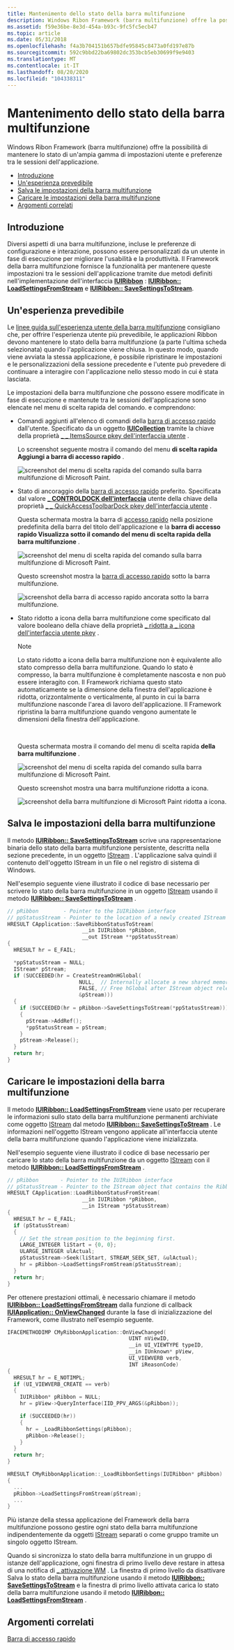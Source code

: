 ```yaml
---
title: Mantenimento dello stato della barra multifunzione
description: Windows Ribon Framework (barra multifunzione) offre la possibilità di mantenere lo stato di un'ampia gamma di impostazioni utente e preferenze tra le sessioni dell'applicazione.
ms.assetid: f59e36be-8e3d-454a-b93c-9fc5fc5ecb47
ms.topic: article
ms.date: 05/31/2018
ms.openlocfilehash: f4a3b704151b657bdfe95845c8473a0fd197e87b
ms.sourcegitcommit: 592c9bbd22ba69802dc353bcb5eb30699f9e9403
ms.translationtype: MT
ms.contentlocale: it-IT
ms.lasthandoff: 08/20/2020
ms.locfileid: "104338311"
---
```

# <a name="persisting-ribbon-state"></a>Mantenimento dello stato della barra multifunzione

Windows Ribon Framework (barra multifunzione) offre la possibilità di mantenere lo stato di un'ampia gamma di impostazioni utente e preferenze tra le sessioni dell'applicazione.

-   [Introduzione](#introduction)
-   [Un'esperienza prevedibile](#a-predictable-experience)
-   [Salva le impostazioni della barra multifunzione](#save-ribbon-settings)
-   [Caricare le impostazioni della barra multifunzione](#load-ribbon-settings)
-   [Argomenti correlati](#related-topics)

## <a name="introduction"></a>Introduzione

Diversi aspetti di una barra multifunzione, incluse le preferenze di configurazione e interazione, possono essere personalizzati da un utente in fase di esecuzione per migliorare l'usabilità e la produttività. Il Framework della barra multifunzione fornisce la funzionalità per mantenere queste impostazioni tra le sessioni dell'applicazione tramite due metodi definiti nell'implementazione dell'interfaccia [**IUIRibbon**](/windows/desktop/api/uiribbon/nn-uiribbon-iuiribbon) : [**IUIRibbon:: LoadSettingsFromStream**](/windows/desktop/api/uiribbon/nf-uiribbon-iuiribbon-loadsettingsfromstream) e [**IUIRibbon:: SaveSettingsToStream**](/windows/desktop/api/uiribbon/nf-uiribbon-iuiribbon-savesettingstostream).

## <a name="a-predictable-experience"></a>Un'esperienza prevedibile

Le [linee guida sull'esperienza utente della barra multifunzione](https://msdn.microsoft.com/library/cc872782.aspx) consigliano che, per offrire l'esperienza utente più prevedibile, le applicazioni Ribbon devono mantenere lo stato della barra multifunzione (a parte l'ultima scheda selezionata) quando l'applicazione viene chiusa. In questo modo, quando viene avviata la stessa applicazione, è possibile ripristinare le impostazioni e le personalizzazioni della sessione precedente e l'utente può prevedere di continuare a interagire con l'applicazione nello stesso modo in cui è stata lasciata.

Le impostazioni della barra multifunzione che possono essere modificate in fase di esecuzione e mantenute tra le sessioni dell'applicazione sono elencate nel menu di scelta rapida del comando. e comprendono:

-   Comandi aggiunti all'elenco di comandi della [barra di accesso rapido](windowsribbon-controls-quickaccesstoolbar.md) dall'utente. Specificato da un oggetto [**IUICollection**](/windows/desktop/api/uiribbon/nn-uiribbon-iuicollection) tramite la chiave della proprietà [ \_ \_ ItemsSource pkey dell'interfaccia utente](windowsribbon-reference-properties-uipkey-itemssource.md) .

    Lo screenshot seguente mostra il comando del menu **di scelta rapida Aggiungi a barra di accesso rapido** .

    ![screenshot del menu di scelta rapida del comando sulla barra multifunzione di Microsoft Paint.](images/controls/qat-contextmenu-add.png)

-   Stato di ancoraggio della [barra di accesso rapido](windowsribbon-controls-quickaccesstoolbar.md) preferito. Specificata dal valore [**\_ CONTROLDOCK dell'interfaccia**](/windows/desktop/api/uiribbon/ne-uiribbon-ui_controldock) utente della chiave della proprietà [ \_ \_ QuickAccessToolbarDock pkey dell'interfaccia utente](windowsribbon-reference-properties-uipkey-quickaccesstoolbardock.md) .

    Questa schermata mostra la barra di [accesso rapido](windowsribbon-controls-quickaccesstoolbar.md) nella posizione predefinita della barra del titolo dell'applicazione e la **barra di accesso rapido Visualizza sotto il comando del menu di scelta rapida della barra multifunzione** .

    ![screenshot del menu di scelta rapida del comando sulla barra multifunzione di Microsoft Paint.](images/controls/qat-contextmenu-add.png)

    Questo screenshot mostra la [barra di accesso rapido](windowsribbon-controls-quickaccesstoolbar.md) sotto la barra multifunzione.

    ![screenshot della barra di accesso rapido ancorata sotto la barra multifunzione.](images/controls/qat-dockbottom.png)

-   Stato ridotto a icona della barra multifunzione come specificato dal valore booleano della chiave della proprietà [ \_ ridotta a \_ icona dell'interfaccia utente pkey](windowsribbon-reference-properties-uipkey-minimized.md) .

    > [!Note]  
    > Lo stato ridotto a icona della barra multifunzione non è equivalente allo stato compresso della barra multifunzione. Quando lo stato è compresso, la barra multifunzione è completamente nascosta e non può essere interagito con. Il Framework richiama questo stato automaticamente se la dimensione della finestra dell'applicazione è ridotta, orizzontalmente o verticalmente, al punto in cui la barra multifunzione nasconde l'area di lavoro dell'applicazione. Il Framework ripristina la barra multifunzione quando vengono aumentate le dimensioni della finestra dell'applicazione.

     

    Questa schermata mostra il comando del menu di scelta rapida **della barra multifunzione** .

    ![screenshot del menu di scelta rapida del comando sulla barra multifunzione di Microsoft Paint.](images/controls/qat-contextmenu-add.png)

    Questo screenshot mostra una barra multifunzione ridotta a icona.

    ![screenshot della barra multifunzione di Microsoft Paint ridotta a icona.](images/properties/ui-pkey-minimized.png)

## <a name="save-ribbon-settings"></a>Salva le impostazioni della barra multifunzione

Il metodo [**IUIRibbon:: SaveSettingsToStream**](/windows/desktop/api/uiribbon/nf-uiribbon-iuiribbon-savesettingstostream) scrive una rappresentazione binaria dello stato della barra multifunzione persistente, descritta nella sezione precedente, in un oggetto [IStream](/windows/win32/api/objidl/nn-objidl-istream) . L'applicazione salva quindi il contenuto dell'oggetto IStream in un file o nel registro di sistema di Windows.

Nell'esempio seguente viene illustrato il codice di base necessario per scrivere lo stato della barra multifunzione in un oggetto [IStream](/windows/win32/api/objidl/nn-objidl-istream) usando il metodo [**IUIRibbon:: SaveSettingsToStream**](/windows/desktop/api/uiribbon/nf-uiribbon-iuiribbon-savesettingstostream) .


```C++
// pRibbon        - Pointer to the IUIRibbon interface
// ppStatusStream - Pointer to the location of a newly created IStream object
HRESULT CApplication::SaveRibbonStatusToStream(
                        __in IUIRibbon *pRibbon, 
                        __out IStream **ppStatusStream)
{
  HRESULT hr = E_FAIL; 

  *ppStatusStream = NULL;
  IStream* pStream;
  if (SUCCEEDED(hr = CreateStreamOnHGlobal(
                       NULL,  // Internally allocate a new shared memory.
                       FALSE, // Free hGlobal after IStream object released.
                       &pStream)))
  {
    if (SUCCEEDED(hr = pRibbon->SaveSettingsToStream(*ppStatusStream)))
    {                  
      pStream->AddRef();
      *ppStatusStream = pStream;
    }
    pStream->Release();
  }
  return hr;
}
```



## <a name="load-ribbon-settings"></a>Caricare le impostazioni della barra multifunzione

Il metodo [**IUIRibbon:: LoadSettingsFromStream**](/windows/desktop/api/uiribbon/nf-uiribbon-iuiribbon-loadsettingsfromstream) viene usato per recuperare le informazioni sullo stato della barra multifunzione permanenti archiviate come oggetto [IStream](/windows/win32/api/objidl/nn-objidl-istream) dal metodo [**IUIRibbon:: SaveSettingsToStream**](/windows/desktop/api/uiribbon/nf-uiribbon-iuiribbon-savesettingstostream) . Le informazioni nell'oggetto IStream vengono applicate all'interfaccia utente della barra multifunzione quando l'applicazione viene inizializzata.

Nell'esempio seguente viene illustrato il codice di base necessario per caricare lo stato della barra multifunzione da un oggetto [IStream](/windows/win32/api/objidl/nn-objidl-istream) con il metodo [**IUIRibbon:: LoadSettingsFromStream**](/windows/desktop/api/uiribbon/nf-uiribbon-iuiribbon-loadsettingsfromstream) .


```C++
// pRibbon       - Pointer to the IUIRibbon interface
// pStatusStream - Pointer to the IStream object that contains the Ribbon state information
HRESULT CApplication::LoadRibbonStatusFromStream(
                        __in IUIRibbon *pRibbon, 
                        __in IStream *pStatusStream)
{     
  HRESULT hr = E_FAIL;
  if (pStatusStream)
  {
    // Set the stream position to the beginning first.
    LARGE_INTEGER liStart = {0, 0};
    ULARGE_INTEGER ulActual;
    pStatusStream->Seek(liStart, STREAM_SEEK_SET, &ulActual);
    hr = pRibbon->LoadSettingsFromStream(pStatusStream);
  }
  return hr;
}
```



Per ottenere prestazioni ottimali, è necessario chiamare il metodo [**IUIRibbon:: LoadSettingsFromStream**](/windows/desktop/api/uiribbon/nf-uiribbon-iuiribbon-loadsettingsfromstream) dalla funzione di callback [**IUIApplication:: OnViewChanged**](/windows/desktop/api/uiribbon/nf-uiribbon-iuiapplication-onviewchanged) durante la fase di inizializzazione del Framework, come illustrato nell'esempio seguente.


```C++
IFACEMETHODIMP CMyRibbonApplication::OnViewChanged(
                                       UINT nViewID, 
                                       __in UI_VIEWTYPE typeID, 
                                       __in IUnknown* pView, 
                                       UI_VIEWVERB verb, 
                                       INT iReasonCode)
{
  HRESULT hr = E_NOTIMPL;
  if (UI_VIEWVERB_CREATE == verb)
  {
    IUIRibbon* pRibbon = NULL;
    hr = pView->QueryInterface(IID_PPV_ARGS(&pRibbon));

    if (SUCCEEDED(hr))
    {
      hr = _LoadRibbonSettings(pRibbon);
      pRibbon->Release();
    }
  }
  return hr;
}

HRESULT CMyRibbonApplication::_LoadRibbonSettings(IUIRibbon* pRibbon)
{
  ...
  pRibbon->LoadSettingsFromStream(pStream);
  ...
}
```



Più istanze della stessa applicazione del Framework della barra multifunzione possono gestire ogni stato della barra multifunzione indipendentemente da oggetti [IStream](/windows/win32/api/objidl/nn-objidl-istream) separati o come gruppo tramite un singolo oggetto IStream.

Quando si sincronizza lo stato della barra multifunzione in un gruppo di istanze dell'applicazione, ogni finestra di primo livello deve restare in attesa di una notifica di [ \_ attivazione WM](../inputdev/wm-activate.md) . La finestra di primo livello da disattivare Salva lo stato della barra multifunzione usando il metodo [**IUIRibbon:: SaveSettingsToStream**](/windows/desktop/api/uiribbon/nf-uiribbon-iuiribbon-savesettingstostream) e la finestra di primo livello attivata carica lo stato della barra multifunzione usando il metodo [**IUIRibbon:: LoadSettingsFromStream**](/windows/desktop/api/uiribbon/nf-uiribbon-iuiribbon-loadsettingsfromstream) .

## <a name="related-topics"></a>Argomenti correlati

<dl> <dt>

[Barra di accesso rapido](windowsribbon-controls-quickaccesstoolbar.md)
</dt> </dl>

 

 